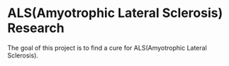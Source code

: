 # ALS(Amyotrophic Lateral Sclerosis) Research

The goal of this project is to find a cure for ALS(Amyotrophic Lateral Sclerosis).


